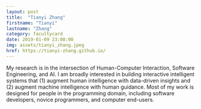 ```yaml
---
layout: post
title:  "Tianyi Zhang"
firstname: "Tianyi"
lastname: "Zhang"
category: facultycard
date: 2019-01-09 23:00:00
img: assets/tianyi_zhang.jpeg
href: https://tianyi-zhang.github.io/
---
```


My research is in the intersection of Human-Computer Interaction, Software Engineering, and AI. I am broadly interested in building interactive intelligent systems that (1) augment human intelligence with data-driven insights and (2) augment machine intelligence with human guidance. Most of my work is designed for people in the programming domain, including software developers, novice programmers, and computer end-users.

